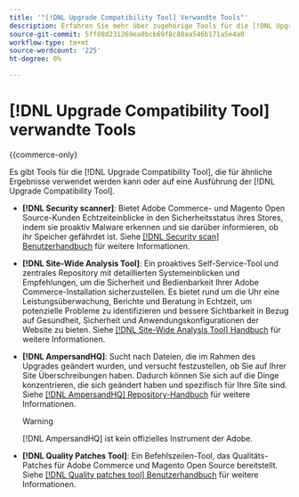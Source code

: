 ```yaml
---
title: '"[!DNL Upgrade Compatibility Tool] Verwandte Tools"'
description: Erfahren Sie mehr über zugehörige Tools für die [!DNL Upgrade Compatibility Tool] in Ihrem Adobe Commerce-Projekt.
source-git-commit: 5ff08d231269ea0bcb69f8c80aa546b171a5e4a0
workflow-type: tm+mt
source-wordcount: '225'
ht-degree: 0%

---
```



# [!DNL Upgrade Compatibility Tool] verwandte Tools

{{commerce-only}

Es gibt Tools für die [!DNL Upgrade Compatibility Tool], die für ähnliche Ergebnisse verwendet werden kann oder auf eine Ausführung der [!DNL Upgrade Compatibility Tool].

- **[!DNL Security scanner]**: Bietet Adobe Commerce- und Magento Open Source-Kunden Echtzeiteinblicke in den Sicherheitsstatus ihres Stores, indem sie proaktiv Malware erkennen und sie darüber informieren, ob ihr Speicher gefährdet ist. Siehe [[!DNL Security scan] Benutzerhandbuch](https://docs.magento.com/user-guide/magento/security-scan.html) für weitere Informationen.

- **[!DNL Site-Wide Analysis Tool]**: Ein proaktives Self-Service-Tool und zentrales Repository mit detaillierten Systemeinblicken und Empfehlungen, um die Sicherheit und Bedienbarkeit Ihrer Adobe Commerce-Installation sicherzustellen. Es bietet rund um die Uhr eine Leistungsüberwachung, Berichte und Beratung in Echtzeit, um potenzielle Probleme zu identifizieren und bessere Sichtbarkeit in Bezug auf Gesundheit, Sicherheit und Anwendungskonfigurationen der Website zu bieten. Siehe [[!DNL Site-Wide Analysis Tool] Handbuch](https://experienceleague.adobe.com/docs/commerce-operations/tools/site-wide-analysis-tool/intro.html?lang=en) für weitere Informationen.

- **[!DNL AmpersandHQ]**: Sucht nach Dateien, die im Rahmen des Upgrades geändert wurden, und versucht festzustellen, ob Sie auf Ihrer Site Überschreibungen haben. Dadurch können Sie sich auf die Dinge konzentrieren, die sich geändert haben und spezifisch für Ihre Site sind. Siehe [[!DNL AmpersandHQ] Repository-Handbuch](https://github.com/AmpersandHQ) für weitere Informationen.

   >[!WARNING]
   >
   >[!DNL AmpersandHQ] ist kein offizielles Instrument der Adobe.

- **[!DNL Quality Patches Tool]**: Ein Befehlszeilen-Tool, das Qualitäts-Patches für Adobe Commerce und Magento Open Source bereitstellt. Siehe [[!DNL Quality patches tool] Benutzerhandbuch](https://devdocs.magento.com/quality-patches/tool.html) für weitere Informationen.
